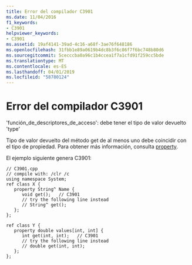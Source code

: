 ```yaml
---
title: Error del compilador C3901
ms.date: 11/04/2016
f1_keywords:
- C3901
helpviewer_keywords:
- C3901
ms.assetid: 19af4141-39ad-4c16-a68f-3ae76f648186
ms.openlocfilehash: 31fbb1e89a0619b4dc8b3f6c86f7f6bc748b80d6
ms.sourcegitcommit: 5cecccba0a96c1b4ccea1f7a1cfd91f259cc5bde
ms.translationtype: MT
ms.contentlocale: es-ES
ms.lasthandoff: 04/01/2019
ms.locfileid: "58780124"
---
```

# <a name="compiler-error-c3901"></a>Error del compilador C3901

'función_de_descriptores_de_acceso': debe tener el tipo de valor devuelto 'type'

Tipo de valor devuelto del método get de al menos uno debe coincidir con el tipo de propiedad. Para obtener más información, consulta [property](../../extensions/property-cpp-component-extensions.md).

El ejemplo siguiente genera C3901:

```
// C3901.cpp
// compile with: /clr /c
using namespace System;
ref class X {
   property String^ Name {
      void get();   // C3901
      // try the following line instead
      // String^ get();
   };
};

ref class Y {
   property double values[int, int] {
      int get(int, int);   // C3901
      // try the following line instead
      // double get(int, int);
   };
};
```